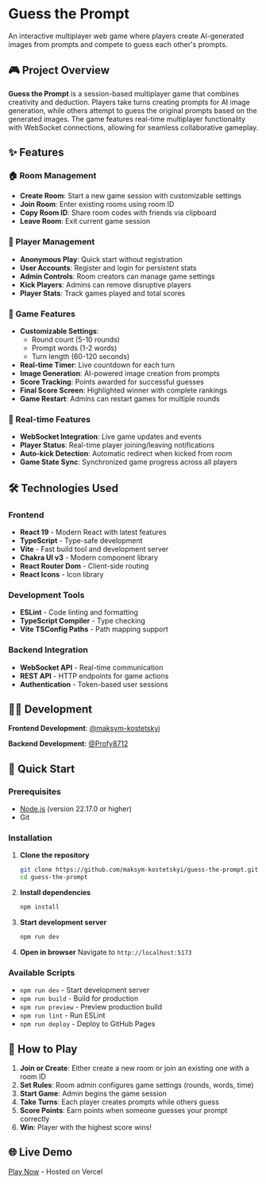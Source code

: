# Guess the Prompt

An interactive multiplayer web game where players create AI-generated images from prompts and compete to guess each other's prompts.

## 🎮 Project Overview

**Guess the Prompt** is a session-based multiplayer game that combines creativity and deduction. Players take turns creating prompts for AI image generation, while others attempt to guess the original prompts based on the generated images. The game features real-time multiplayer functionality with WebSocket connections, allowing for seamless collaborative gameplay.

## ✨ Features

### 🏠 Room Management

- **Create Room**: Start a new game session with customizable settings
- **Join Room**: Enter existing rooms using room ID
- **Copy Room ID**: Share room codes with friends via clipboard
- **Leave Room**: Exit current game session

### 👥 Player Management

- **Anonymous Play**: Quick start without registration
- **User Accounts**: Register and login for persistent stats
- **Admin Controls**: Room creators can manage game settings
- **Kick Players**: Admins can remove disruptive players
- **Player Stats**: Track games played and total scores

### 🎯 Game Features

- **Customizable Settings**:
  - Round count (5-10 rounds)
  - Prompt words (1-2 words)
  - Turn length (60-120 seconds)
- **Real-time Timer**: Live countdown for each turn
- **Image Generation**: AI-powered image creation from prompts
- **Score Tracking**: Points awarded for successful guesses
- **Final Score Screen**: Highlighted winner with complete rankings
- **Game Restart**: Admins can restart games for multiple rounds

### 🔄 Real-time Features

- **WebSocket Integration**: Live game updates and events
- **Player Status**: Real-time player joining/leaving notifications
- **Auto-kick Detection**: Automatic redirect when kicked from room
- **Game State Sync**: Synchronized game progress across all players

## 🛠 Technologies Used

### Frontend

- **React 19** - Modern React with latest features
- **TypeScript** - Type-safe development
- **Vite** - Fast build tool and development server
- **Chakra UI v3** - Modern component library
- **React Router Dom** - Client-side routing
- **React Icons** - Icon library

### Development Tools

- **ESLint** - Code linting and formatting
- **TypeScript Compiler** - Type checking
- **Vite TSConfig Paths** - Path mapping support

### Backend Integration

- **WebSocket API** - Real-time communication
- **REST API** - HTTP endpoints for game actions
- **Authentication** - Token-based user sessions

## 👨‍💻 Development

**Frontend Development**: [@maksym-kostetskyi](https://github.com/maksym-kostetskyi)

**Backend Development**: [@Profy8712](https://github.com/Profy8712/guess-the-prompt-backend)

## 🚀 Quick Start

### Prerequisites

- [Node.js](https://nodejs.org/) (version 22.17.0 or higher)
- Git

### Installation

1. **Clone the repository**

   ```bash
   git clone https://github.com/maksym-kostetskyi/guess-the-prompt.git
   cd guess-the-prompt
   ```

2. **Install dependencies**

   ```bash
   npm install
   ```

3. **Start development server**

   ```bash
   npm run dev
   ```

4. **Open in browser**
   Navigate to `http://localhost:5173`

### Available Scripts

- `npm run dev` - Start development server
- `npm run build` - Build for production
- `npm run preview` - Preview production build
- `npm run lint` - Run ESLint
- `npm run deploy` - Deploy to GitHub Pages

## 🎯 How to Play

1. **Join or Create**: Either create a new room or join an existing one with a room ID
2. **Set Rules**: Room admin configures game settings (rounds, words, time)
3. **Start Game**: Admin begins the game session
4. **Take Turns**: Each player creates prompts while others guess
5. **Score Points**: Earn points when someone guesses your prompt correctly
6. **Win**: Player with the highest score wins!

## 🌐 Live Demo

[Play Now](https://guess-the-prompt-lf0nyrtda-mkost996-gmailcoms-projects.vercel.app//) - Hosted on Vercel


